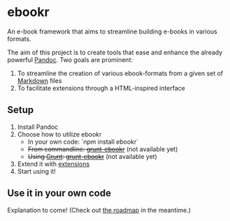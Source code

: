ebookr
======

An e-book framework that aims to streamline building e-books in various formats.

The aim of this project is to create tools that ease and enhance the already powerful [Pandoc](http://johnmacfarlane.net/pandoc/). Two goals are prominent:

1. To streamline the creation of various ebook-formats from a given set of [Markdown](http://daringfireball.net/projects/markdown/) files
2. To facilitate extensions through a HTML-inspired interface

Setup
-----

1. Install Pandoc
2. Choose how to utilize ebookr
    * In your own code: ´npm install ebookr´
    * ~~From commandline: [grunt-ebookr](https://github.com/ebookr/ebookr-cli)~~ (not available yet)
    * ~~Using [Grunt](http://gruntjs.com/): [grunt-ebookr](https://github.com/ebookr/grunt-ebookr)~~ (not available yet)
3. Extend it with [extensions](https://github.com/ebookr/ebookr/wiki/Available_extensions)
4. Start using it!

Use it in your own code
-----------------------

Explanation to come! (Check out [the roadmap](https://github.com/ebookr/ebookr/wiki/Roadmap) in the meantime.)